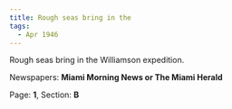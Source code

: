 ```yaml
---  
title: Rough seas bring in the  
tags:  
  - Apr 1946  
---  
```

  
Rough seas bring in the Williamson expedition.  
  
Newspapers: **Miami Morning News or The Miami Herald**  
  
Page: **1**, Section: **B** 
